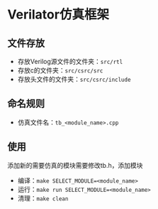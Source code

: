 # Verilator仿真框架
## 文件存放
- 存放Verilog源文件的文件夹：`src/rtl`
- 存放c的文件夹：`src/csrc/src`
- 存放头文件的文件夹：`src/csrc/include`

## 命名规则
- 仿真文件名：`tb_<module_name>.cpp`

## 使用
添加新的需要仿真的模块需要修改tb.h，添加模块
- 编译：`make SELECT_MODULE=<module_name>`
- 运行：`make run SELECT_MODULE=<module_name>`
- 清理：`make clean`

